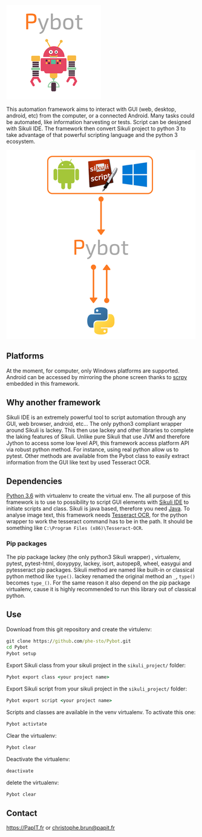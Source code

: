 ![Logo](img/Pybot.png)

This automation framework aims to interact with GUI (web, desktop, android, etc) from the computer, or a connected Android. Many tasks 
could be automated, like information harvesting or tests. Script can be designed with Sikuli IDE. The framework then convert 
Sikuli project to python 3 to take advantage of that powerful scripting language and the python 3 ecosystem.

![Architecture](img/PybotArch.png)

## Platforms
  At the moment, for computer, only Windows platforms are supported. Android can be accessed by mirroring the phone screen
  thanks to [scrpy](https://github.com/Genymobile/scrcpy) embedded in this framework.
  
## Why another framework
  Sikuli IDE is an extremely powerful tool to script automation through any GUI, web browser, android, etc... The only python3 
  compliant wrapper around Sikuli is lackey. This then use lackey and other libraries to complete the laking features of Sikuli.
  Unlike pure Sikuli that use JVM and therefore Jython to access some low level API, this framework access platform API via
  robust python method. For instance, using real python allow us to pytest. Other methods are available from the Pybot 
  class to easily extract information from the GUI like text by used Tesseract OCR. 

## Dependencies
  [Python 3.6](https://www.python.org/downloads/) with virtualenv to create the virtual env. The all purpose of this framework 
  is to use to possibility to script GUI elements with [Sikuli IDE](http://www.sikuli.org/downloadrc3.html) to initiate scripts
  and class. Sikuli is java based, therefore you need [Java](https://www.java.com/fr/download/). To analyse image text, this framework
  needs [Tesseract OCR](https://github.com/tesseract-ocr/tesseract), for the python wrapper to work the tesseract command
  has to be in the path. It should be something like ```C:\Program Files (x86)\Tesseract-OCR```.
  
### Pip packages
  The pip package lackey (the only python3 Sikuli wrapper) , virtualenv, pytest, pytest-html, doxypypy, lackey, isort, autopep8,
  wheel, easygui and pytesseract pip packages. Sikuli method are named like built-in or classical python method like ```type()```.
  lackey renamed the original method an ```_```, ```type()``` becomes ```type_()```. For the same reason it also depend on the 
  pip package virtualenv, cause it is highly recommended to run this library out of classical python.

## Use
  Download from this git repository and create the virtulenv:
  ```cmd
  git clone https://github.com/phe-sto/Pybot.git
  cd Pybot
  Pybot setup
  ```
  Export Sikuli class from your sikuli project in the ```sikuli_project/``` folder:
  ```cmd
  Pybot export class <your project name>
  ```
  Export Sikuli script from your sikuli project in the ```sikuli_project/``` folder:
  ```cmd
  Pybot export script <your project name>
  ```
  Scripts and classes are available in the venv virtualenv. To activate this one:
  ```cmd
  Pybot activtate
  ```
  Clear the virtualenv:
  ```cmd
  Pybot clear
  ```
  Deactivate the virtualenv:
  ```cmd
  deactivate
  ```
  delete the virtualenv:
  ```cmd
  Pybot clear
  ```
  
## Contact
  https://PapIT.fr or christophe.brun@papit.fr
